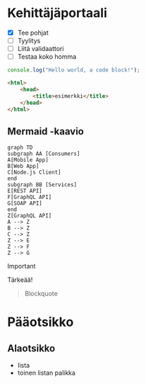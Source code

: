 # Kehittäjäportaali

- [x] Tee pohjat
- [ ] Tyylitys
- [ ] Liitä validaattori
- [ ] Testaa koko homma

```ts
console.log("Hello world, a code block!");
```

```html
<html>
	<head>
		<title>esimerkki</title>
	</head>
</html>

```

## Mermaid -kaavio

```mermaid
graph TD
subgraph AA [Consumers]
A[Mobile App]
B[Web App]
C[Node.js Client]
end
subgraph BB [Services]
E[REST API]
F[GraphQL API]
G[SOAP API]
end
Z[GraphQL API]
A --> Z
B --> Z
C --> Z
Z --> E
Z --> F
Z --> G
```

> [!important]
>
> Tärkeää!
> 


>
> Blockquote
> 


# Pääotsikko

## Alaotsikko

* lista
* toinen listan palikka
